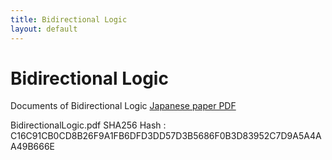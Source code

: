 ```yaml
---
title: Bidirectional Logic
layout: default
---
```

# Bidirectional Logic

Documents of Bidirectional Logic
[Japanese paper PDF](https://KeisukeShindo0.github.io/BidirectionalLogic/BidirectionalLogic.pdf)

BidirectionalLogic.pdf SHA256 Hash : C16C91CB0CD8B26F9A1FB6DFD3DD57D3B5686F0B3D83952C7D9A5A4AA49B666E
